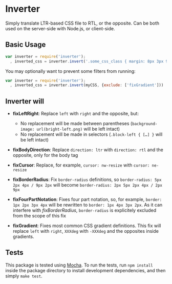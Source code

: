 Inverter
========

Simply translate LTR-based CSS file to RTL, or the opposite. Can be both used on the server-side with Node.js, or client-side.


Basic Usage
-----------

```javascript
var inverter = require('inverter');
  , inverted_css = inverter.invert('.some_css_class { margin: 8px 3px 9px 2px; float: left; }')
```

You may optionally want to prevent some filters from running:

```javascript
var inverter = require('inverter');
  , inverted_css = inverter.invert(myCSS, {exclude: ['fixGradient']))
```


Inverter will
-------------

* **fixLeftRight**: Replace `left` with `right` and the opposite, but:
  * No replacement will be made between parentheses (`background-image: url(bright-left.png)` will be left intact)
  * No replacement will be made in selectors (`.block-left { […] }` will be left intact)
  
* **fixBodyDirection**: Replace `direction: ltr` with `direction: rtl` and the opposite, only for the body tag

* **fixCursor**: Replace, for example, `cursor: nw-resize` with `cursor: ne-resize`

* **fixBorderRadius**: Fix `border-radius` definitions, so `border-radius: 5px 2px 4px / 9px 2px` will become `border-radius: 2px 5px 2px 4px / 2px 9px`

* **fixFourPartNotation**: Fixes four part notation, so, for example, `border: 1px 2px 3px 4px` will be rewritten to `border: 1px 4px 3px 2px`. As it can interfere with *fixBorderRadius*, `border-radius` is explicitely excluded from the scope of this fix

* **fixGradient**: Fixes most common CSS gradient definitions. This fix will replace `left` with `right`, `XXXdeg` with `-XXXdeg` and the opposites inside gradients.


Tests
-----

This package is tested using [Mocha](http://visionmedia.github.com/mocha/). To run the tests, run `npm install` inside the package directory to install development dependencies, and then simply `make test`.